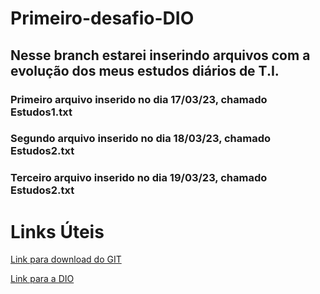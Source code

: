 # Primeiro-desafio-DIO
## Nesse branch estarei inserindo arquivos com a evolução dos meus estudos diários de T.I.
### Primeiro arquivo inserido no dia 17/03/23, chamado Estudos1.txt
### Segundo arquivo inserido no dia 18/03/23, chamado Estudos2.txt
### Terceiro arquivo inserido no dia 19/03/23, chamado Estudos2.txt



# Links Úteis
[Link para download do GIT](https://git-scm.com/downloads)

[Link para a DIO](https://www.dio.me/)
